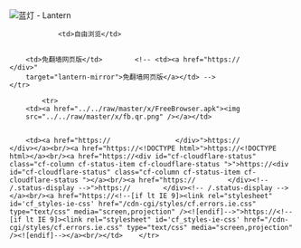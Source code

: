 

<img src="../../raw/master/x/8e0a2b81.c82003be.LanternYellow2.png" alt="蓝灯 - Lantern"/>
<table>
    <tr>
                
                <td>自由浏览</td>
        
        
        <td>免翻墙网页版</td>        <!-- <td><a href="https://                </div>"
        target="lantern-mirror">免翻墙网页版</a></td> -->
    </tr>
    
            <tr>
        <td><a href="../../raw/master/x/FreeBrowser.apk"><img
        src="../../raw/master/x/fb.qr.png" /></a></td>

        
        <td><a href="https://                </div>">https://                </div></a><br/><a href="https://<!DOCTYPE html>">https://<!DOCTYPE html></a><br/><a href="https://<div id="cf-cloudflare-status" class="cf-column cf-status-item cf-cloudflare-status ">">https://<div id="cf-cloudflare-status" class="cf-column cf-status-item cf-cloudflare-status "></a><br/><a href="https://        </div><!-- /.status-display -->">https://        </div><!-- /.status-display --></a><br/><a href="https://<!--[if lt IE 9]><link rel="stylesheet" id='cf_styles-ie-css' href="/cdn-cgi/styles/cf.errors.ie.css" type="text/css" media="screen,projection" /><![endif]-->">https://<!--[if lt IE 9]><link rel="stylesheet" id='cf_styles-ie-css' href="/cdn-cgi/styles/cf.errors.ie.css" type="text/css" media="screen,projection" /><![endif]--></a><br/></td>    </tr>
</table>
